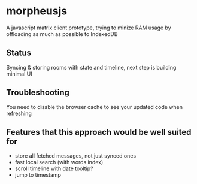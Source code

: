 # morpheusjs
A javascript matrix client prototype, trying to minize RAM usage by offloading as much as possible to IndexedDB

## Status

Syncing & storing rooms with state and timeline, next step is building minimal UI

## Troubleshooting

You need to disable the browser cache to see your updated code when refreshing

## Features that this approach would be well suited for

 - store all fetched messages, not just synced ones
 - fast local search (with words index)
 - scroll timeline with date tooltip?
 - jump to timestamp